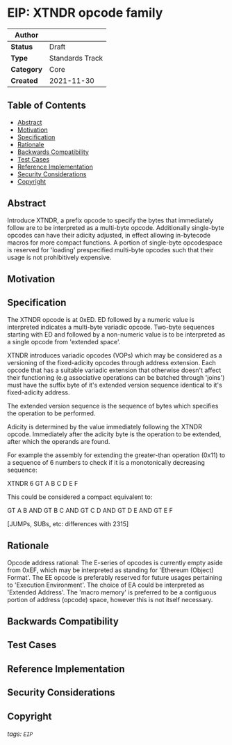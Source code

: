 # EIP: XTNDR opcode family

| Author |  | 
| -------- | -------- | 
| **Status**  | Draft |
| **Type** |    Standards Track   |
| **Category** | Core |
| **Created** | 2021-11-30 |


## Table of Contents
- [Abstract](#Abstract)
- [Motivation](#Motivation)
- [Specification](#Specification)
- [Rationale](#Rationale)
- [Backwards Compatibility](#Backwards-Compatibility)
- [Test Cases](#Test-Cases)
- [Reference Implementation](#Reference-Implementation)
- [Security Considerations](#Security-Considerations)
- [Copyright](#Copyright)

## Abstract
Introduce XTNDR, a prefix opcode to specify the bytes that immediately follow are to be interpreted as a multi-byte opcode. Additionally single-byte opcodes can have their adicity adjusted, in effect allowing in-bytecode macros for more compact functions. A portion of single-byte opcodespace is reserved for 'loading' prespecified multi-byte opcodes such that their usage is not prohibitively expensive. 


## Motivation




## Specification

The XTNDR opcode is at 0xED. 
ED followed by a numeric value is interpreted indicates a multi-byte variadic opcode.
Two-byte sequences starting with ED and followed by a non-numeric value is to be interpreted as a single opcode from 'extended space'.




XTNDR introduces variadic opcodes (VOPs) which may be considered as a versioning of the fixed-adicity opcodes through address extension. Each opcode that has a suitable variadic extension that otherwise doesn't affect their functioning (e.g associative operations can be batched through 'joins') must have the suffix byte of it's extended version sequence identical to it's fixed-adicity address.

The extended version sequence is the sequence of bytes which specifies the operation to be performed.

Adicity is determined by the value immediately following the XTNDR opcode. Immediately after the adicity byte is the operation to be extended, after which the operands are found. 

For example the assembly for extending the greater-than operation (0x11) to a sequence of 6 numbers to check if it is a monotonically decreasing sequence: 

XTNDR 6 GT A B C D E F

This could be considered a compact equivalent to:

GT A B AND
GT B C AND 
GT C D AND
GT D E AND
GT E F


[JUMPs, SUBs, etc: differences with 2315]


## Rationale




Opcode address rational:
The E-series of opcodes is currently empty aside from 0xEF, which may be interpreted as standing for 'Ethereum (Object) Format'. The EE opcode is preferably reserved for future usages pertaining to 'Execution Environment'. 
The choice of EA could be interpreted as 'Extended Address'.
The 'macro memory' is preferred to be a contiguous portion of address (opcode) space, however this is not itself necessary.

## Backwards Compatibility

## Test Cases

## Reference Implementation

## Security Considerations

## Copyright

###### tags: `EIP`